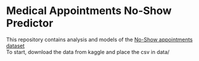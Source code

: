 # Medical Appointments No-Show Predictor

This repository contains analysis and models of the [No-Show appointments dataset](https://www.kaggle.com/joniarroba/noshowappointments)  
To start, download the data from kaggle and place the csv in data/
